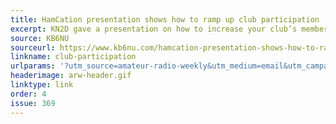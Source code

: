 ```yaml
---
title: HamCation presentation shows how to ramp up club participation
excerpt: KN2D gave a presentation on how to increase your club’s member participation. He’s a marketing guy by profession, and it shows.
source: KB6NU
sourceurl: https://www.kb6nu.com/hamcation-presentation-shows-how-to-ramp-up-club-participation/
linkname: club-participation
urlparams: '?utm_source=amateur-radio-weekly&utm_medium=email&utm_campaign=newsletter'
headerimage: arw-header.gif
linktype: link
order: 4
issue: 369
---
```

